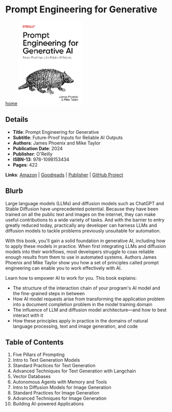 # Prompt Engineering for Generative

[home](../)
![Cover Image](prompt-engineering-for-generative.png)

## Details

* **Title**: Prompt Engineering for Generative
* **Subtitle**: Future-Proof Inputs for Reliable AI Outputs
* **Authors**: James Phoenix and Mike Taylor
* **Publication Date**: 2024
* **Publisher**: O'Reilly
* **ISBN-13**: 978-1098153434
* **Pages**: 422


**Links**: [Amazon](https://a.co/d/52xLb9K) |
[Goodreads](https://www.goodreads.com/book/show/204133880-prompt-engineering-for-generative-ai) |
[Publisher](https://www.oreilly.com/library/view/prompt-engineering-for/9781098153427/) |
[GitHub Project](https://github.com/BrightPool/prompt-engineering-for-generative-ai-examples)

## Blurb

Large language models (LLMs) and diffusion models such as ChatGPT and Stable Diffusion have unprecedented potential. Because they have been trained on all the public text and images on the internet, they can make useful contributions to a wide variety of tasks. And with the barrier to entry greatly reduced today, practically any developer can harness LLMs and diffusion models to tackle problems previously unsuitable for automation.

With this book, you'll gain a solid foundation in generative AI, including how to apply these models in practice. When first integrating LLMs and diffusion models into their workflows, most developers struggle to coax reliable enough results from them to use in automated systems. Authors James Phoenix and Mike Taylor show you how a set of principles called prompt engineering can enable you to work effectively with AI.

Learn how to empower AI to work for you. This book explains:

* The structure of the interaction chain of your program's AI model and the fine-grained steps in between
* How AI model requests arise from transforming the application problem into a document completion problem in the model training domain
* The influence of LLM and diffusion model architecture—and how to best interact with it
* How these principles apply in practice in the domains of natural language processing, text and image generation, and code

## Table of Contents

1. Five Pillars of Prompting
2. Intro to Text Generation Models
3. Standard Practices for Text Generation
4. Advanced Techniques for Text Generation with Langchain
5. Vector Databases
6. Autonomous Agents with Memory and Tools
7. Intro to Diffusion Models for Image Generation
8. Standard Practices for Image Generation
9. Advanced Techniques for Image Generation
10. Building AI-powered Applications
